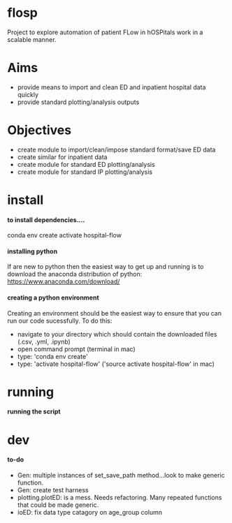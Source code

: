 # flosp
Project to explore automation of patient FLow in hOSPitals work in a scalable manner.

# Aims
- provide means to import and clean ED and inpatient hospital data quickly
- provide standard plotting/analysis outputs

# Objectives
- create module to import/clean/impose standard format/save ED data
- create similar for inpatient data
- create module for standard ED plotting/analysis
- create module for standard IP plotting/analysis




# install
#### to install dependencies....
conda env create
activate hospital-flow

#### installing python
If are new to python then the easiest way to get up and running is to download
the anaconda distribution of python:
https://www.anaconda.com/download/

#### creating a python environment
Creating an environment should be the easiest way to ensure that you can run
our code sucessfully. To do this:
- navigate to your directory which should contain the downloaded files (.csv, .yml, .ipynb)
- open command prompt (terminal in mac)
- type: 'conda env create'
- type: 'activate hospital-flow' ('source activate hospital-flow' in mac)

# running
#### running the script


# dev
#### to-do

- Gen: multiple instances of set_save_path method...look to make generic function.
- Gen: create test harness
- plotting.plotED: is a mess. Needs refactoring. Many repeated functions that could be made generic.
- ioED: fix data type catagory on age_group column
